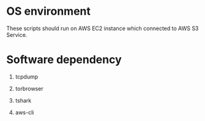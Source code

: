 # OS environment

These scripts should run on AWS EC2 instance which connected to AWS S3 Service.

# Software dependency

1. tcpdump

1. torbrowser

1. tshark

1. aws-cli
